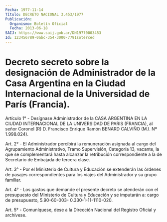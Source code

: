 ```yaml
---
Fecha: 1977-11-14
Título: DECRETO NACIONAL 3.453/1977
Publicación:
  Organismo: Boletín Oficial
  Fecha: 2013-06-18
SAIJ: https://www.saij.gob.ar/DN19770003453
Id: 123456789-0abc-354-3000-7791soterced
---
```

# Decreto secreto sobre la designación de Administrador de la Casa Argentina en la Ciudad Internacional de la Universidad de París (Francia).

<a id="1"></a>
Artículo 1° - Desígnase Administrador de la CASA ARGENTINA EN LA CIUDAD INTERNACIONAL DE LA UNIVERSIDAD DE PARIS (FRANCIA), al señor Coronel (R) D. Francisco Enrique Ramón BENARD CALVIÑO (M.I. Nº 1.998.024).

<a id="2"></a>
Art. 2° - El Administrador percibirá la remuneración asignada al cargo del Agrupamiento Administrativo, Tramo Supervisión, Categoría 13, vacante, la que se complementará hasta alcanzar la retribución correspondiente a la de Secretario de Embajada de tercera clase.

<a id="3"></a>
Art. 3° - Por el Ministerio de Cultura y Educación se extenderán las órdenes de pasajes correspondientes para los viajes del Administrador y su grupo familiar.

<a id="4"></a>
Art. 4° - Los gastos que demande el presente decreto se atenderán con el presupuesto del Ministerio de Cultura y Educación y se imputarán a: cargo de presupuesto, 5.90-60-003- 0.330-1-11-1110-020.

<a id="5"></a>
Art. 5° - Comuníquese, dese a la Dirección Nacional del Registro Oficial y archívese.